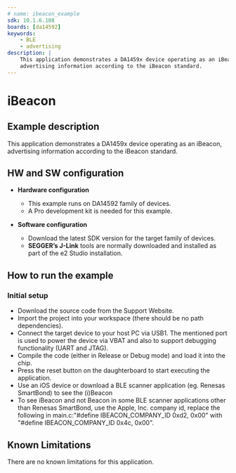 ```yaml
---
# name: ibeacon_example
sdk: 10.1.6.108
boards: [da14592]
keywords:
    - BLE
    - advertising
description: |
    This application demonstrates a DA1459x device operating as an iBeacon,
    advertising information according to the iBeacon standard.
---
```


# iBeacon

## Example description

This application demonstrates a DA1459x device operating as an iBeacon, advertising information according to the iBeacon standard.


## HW and SW configuration

* **Hardware configuration**

    - This example runs on DA14592 family of devices.
    - A Pro development kit is needed for this example.

* **Software configuration**

    - Download the latest SDK version for the target family of devices.
    - **SEGGER’s J-Link** tools are normally downloaded and installed as part of the e2 Studio installation.

## How to run the example

### Initial setup

- Download the source code from the Support Website.
- Import the project into your workspace (there should be no path dependencies).
- Connect the target device to your host PC via USB1. The mentioned port is used to power the device via VBAT and also to support debugging functionality (UART and JTAG).
- Compile the code (either in Release or Debug mode) and load it into the chip.
- Press the reset button on the daughterboard to start executing the application.
- Use an iOS device or download a BLE scanner application (eg. Renesas SmartBond) to see the (i)Beacon
- To see iBeacon and not Beacon in some BLE scanner applications other than Renesas SmartBond, use the Apple, Inc. company id, replace the following in main.c:"#define IBEACON_COMPANY_ID 0xd2, 0x00" with "#define IBEACON_COMPANY_ID 0x4c, 0x00".

## Known Limitations

There are no known limitations for this application.
